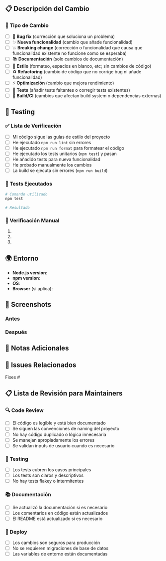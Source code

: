 ## 📋 Descripción del Cambio

<!-- Describe claramente qué hace este PR y por qué es necesario -->

### 🎯 Tipo de Cambio
<!-- Marca con 'x' el tipo de cambio que aplica -->

- [ ] 🐛 **Bug fix** (corrección que soluciona un problema)
- [ ] ✨ **Nueva funcionalidad** (cambio que añade funcionalidad)
- [ ] 💥 **Breaking change** (corrección o funcionalidad que causa que funcionalidad existente no funcione como se esperaba)
- [ ] 📚 **Documentación** (solo cambios de documentación)
- [ ] 🎨 **Estilo** (formateo, espacios en blanco, etc; sin cambios de código)
- [ ] ♻️ **Refactoring** (cambio de código que no corrige bug ni añade funcionalidad)
- [ ] ⚡ **Optimización** (cambio que mejora rendimiento)
- [ ] 🧪 **Tests** (añadir tests faltantes o corregir tests existentes)
- [ ] 🔧 **Build/CI** (cambios que afectan build system o dependencias externas)

## 🧪 Testing

### ✅ Lista de Verificación
<!-- Marca todos los items que aplicaste -->

- [ ] Mi código sigue las guías de estilo del proyecto
- [ ] He ejecutado `npm run lint` sin errores
- [ ] He ejecutado `npm run format` para formatear el código
- [ ] He ejecutado los tests unitarios (`npm test`) y pasan
- [ ] He añadido tests para nueva funcionalidad
- [ ] He probado manualmente los cambios
- [ ] La build se ejecuta sin errores (`npm run build`)

### 🔧 Tests Ejecutados
<!-- Describe qué tests ejecutaste y los resultados -->

```bash
# Comando utilizado
npm test

# Resultado
```

### 📱 Verificación Manual
<!-- Describe los pasos que seguiste para probar manualmente -->

1. 
2. 
3. 

## 🌍 Entorno

- **Node.js version**: 
- **npm version**: 
- **OS**: 
- **Browser** (si aplica): 

## 📸 Screenshots
<!-- Si es un cambio visual, incluye screenshots del antes y después -->

### Antes
<!-- Screenshot del estado anterior -->

### Después
<!-- Screenshot del nuevo estado -->

## 📝 Notas Adicionales
<!-- Cualquier información adicional que ayude a los reviewers -->

## 🔗 Issues Relacionados
<!-- Enlaza issues relacionados usando "Fixes #123" o "Closes #123" -->

Fixes #

## 📋 Lista de Revisión para Maintainers

### 🔍 Code Review
- [ ] El código es legible y está bien documentado
- [ ] Se siguen las convenciones de naming del proyecto
- [ ] No hay código duplicado o lógica innecesaria
- [ ] Se manejan apropiadamente los errores
- [ ] Se validan inputs de usuario cuando es necesario

### 🧪 Testing
- [ ] Los tests cubren los casos principales
- [ ] Los tests son claros y descriptivos
- [ ] No hay tests flakey o intermitentes

### 📚 Documentación
- [ ] Se actualizó la documentación si es necesario
- [ ] Los comentarios en código están actualizados
- [ ] El README está actualizado si es necesario

### 🚀 Deploy
- [ ] Los cambios son seguros para producción
- [ ] No se requieren migraciones de base de datos
- [ ] Las variables de entorno están documentadas
